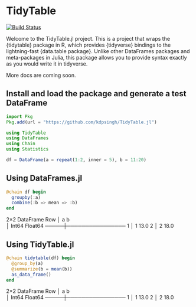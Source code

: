 # TidyTable

[![Build Status](https://github.com/kdpsingh/TidyTable.jl/actions/workflows/CI.yml/badge.svg?branch=main)](https://github.com/kdpsingh/TidyTable.jl/actions/workflows/CI.yml?query=branch%3Amain)

Welcome to the TidyTable.jl project. This is a project that wraps the {tidytable} package in R, which provides {tidyverse} bindings to the lightning-fast {data.table package}. Unlike other DataFrames packages and meta-packages in Julia, this package allows you to provide syntax exactly as you would write it in tidyverse.

More docs are coming soon.

## Install and load the package and generate a test DataFrame

```julia
import Pkg
Pkg.add(url = "https://github.com/kdpsingh/TidyTable.jl")

using TidyTable
using DataFrames
using Chain
using Statistics

df = DataFrame(a = repeat(1:2, inner = 5), b = 11:20)
```
## Using DataFrames.jl

```julia
@chain df begin
  groupby(:a)
  combine(:b => mean => :b)
end
```

2×2 DataFrame
 Row │ a      b       
     │ Int64  Float64 
─────┼────────────────
   1 │     1     13.0
   2 │     2     18.0

## Using TidyTable.jl

```julia
@chain tidytable(df) begin
  @group_by(a)
  @summarize(b = mean(b))
  as_data_frame()
end
```

2×2 DataFrame
 Row │ a      b       
     │ Int64  Float64 
─────┼────────────────
   1 │     1     13.0
   2 │     2     18.0
